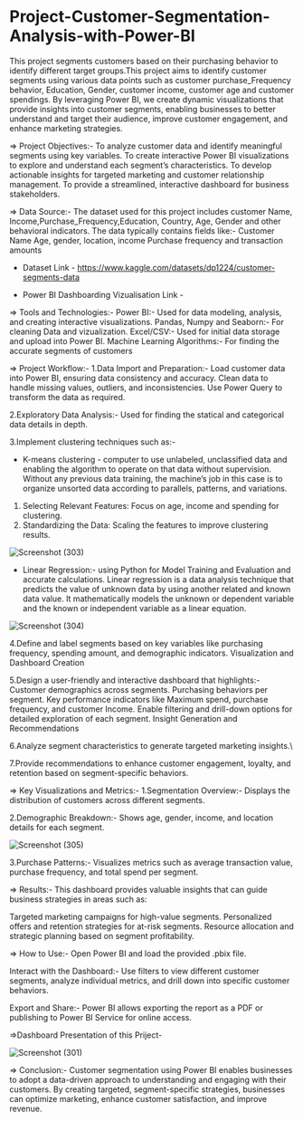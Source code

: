 # Project-Customer-Segmentation-Analysis-with-Power-BI
This project segments customers based on their purchasing behavior to identify different target groups.This project aims to identify customer segments using various data points such as customer purchase_Frequency behavior, Education, Gender, customer income, customer age and customer spendings. By leveraging Power BI, we create dynamic visualizations that provide insights into customer segments, enabling businesses to better understand and target their audience, improve customer engagement, and enhance marketing strategies.

⇒ Project Objectives:-
To analyze customer data and identify meaningful segments using key variables.
To create interactive Power BI visualizations to explore and understand each segment’s characteristics.
To develop actionable insights for targeted marketing and customer relationship management.
To provide a streamlined, interactive dashboard for business stakeholders.

⇒ Data Source:-
The dataset used for this project includes customer Name, Income,Purchase_Frequency,Education, Country, Age, Gender and other behavioral indicators. 
The data typically contains fields like:-
Customer Name
Age, gender, location, income 
Purchase frequency and transaction amounts

* Dataset Link - https://www.kaggle.com/datasets/dp1224/customer-segments-data

* Power BI Dashboarding Vizualisation Link - 

⇒ Tools and Technologies:-
Power BI:- Used for data modeling, analysis, and creating interactive visualizations.
Pandas, Numpy and Seaborn:- For cleaning Data and vizualization.
Excel/CSV:- Used for initial data storage and upload into Power BI.
Machine Learning Algorithms:- For finding the accurate segments of customers

⇒ Project Workflow:-
1.Data Import and Preparation:-
Load customer data into Power BI, ensuring data consistency and accuracy.
Clean data to handle missing values, outliers, and inconsistencies.
Use Power Query to transform the data as required.

2.Exploratory Data Analysis:- 
Used for finding the statical and categorical data details in depth.

3.Implement clustering techniques such as:- 

* K-means clustering -
computer to use unlabeled, unclassified data and enabling the algorithm to operate on that data without supervision. Without any previous data training, the machine’s job in this case is to organize unsorted data according to parallels, patterns, and variations.

1. Selecting Relevant Features: Focus on age, income and spending for clustering.
2. Standardizing the Data: Scaling the features to improve clustering results.
   

![Screenshot (303)](https://github.com/user-attachments/assets/7db0066b-3f7b-4f58-b74f-f745099d016d)



* Linear Regression:-
using Python for Model Training and Evaluation and accurate calculations. Linear regression is a data analysis technique that predicts the value of unknown data by using another related and known data value. It mathematically models the unknown or dependent variable and the known or independent variable as a linear equation.


![Screenshot (304)](https://github.com/user-attachments/assets/1db53ab8-b774-4ea0-bf81-b6a71accd007)


4.Define and label segments based on key variables like purchasing frequency, spending amount, and demographic indicators.
Visualization and Dashboard Creation

5.Design a user-friendly and interactive dashboard that highlights:-
Customer demographics across segments.
Purchasing behaviors per segment.
Key performance indicators like Maximum spend, purchase frequency, and customer Income.
Enable filtering and drill-down options for detailed exploration of each segment.
Insight Generation and Recommendations

6.Analyze segment characteristics to generate targeted marketing insights.\

7.Provide recommendations to enhance customer engagement, loyalty, and retention based on segment-specific behaviors.

⇒ Key Visualizations and Metrics:-
1.Segmentation Overview:-
Displays the distribution of customers across different segments.

2.Demographic Breakdown:-
Shows age, gender, income, and location details for each segment.

![Screenshot (305)](https://github.com/user-attachments/assets/a2dd8500-9b12-4d27-8dc8-7cd1b74e1620)


3.Purchase Patterns:-
Visualizes metrics such as average transaction value, purchase frequency, and total spend per segment.

⇒ Results:-
This dashboard provides valuable insights that can guide business strategies in areas such as:

Targeted marketing campaigns for high-value segments.
Personalized offers and retention strategies for at-risk segments.
Resource allocation and strategic planning based on segment profitability.

⇒ How to Use:-
Open Power BI and load the provided .pbix file.

Interact with the Dashboard:-
Use filters to view different customer segments, analyze individual metrics, and drill down into specific customer behaviors.

Export and Share:-
Power BI allows exporting the report as a PDF or publishing to Power BI Service for online access.

⇒Dashboard Presentation of this Priject-

![Screenshot (301)](https://github.com/user-attachments/assets/08ce5083-f0da-4c5e-9c9b-5ee0060fd388)


⇒ Conclusion:-
Customer segmentation using Power BI enables businesses to adopt a data-driven approach to understanding and engaging with their customers. By creating targeted, segment-specific strategies, businesses can optimize marketing, enhance customer satisfaction, and improve revenue.




